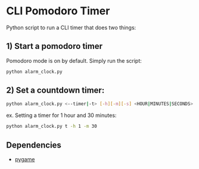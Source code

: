 # CLI Pomodoro Timer

Python script to run a CLI timer that does two things:

## 1) Start a pomodoro timer

Pomodoro mode is on by default. Simply run the script:
```bash
python alarm_clock.py
```


## 2) Set a countdown timer:
```bash
python alarm_clock.py <--timer|-t> [-h][-m][-s] <HOUR|MINUTES|SECONDS>
```
ex. Setting a timer for 1 hour and 30 minutes:
```bash
python alarm_clock.py t -h 1 -m 30
```

## Dependencies
* [pygame](https://pygame.org/wiki/GettingStarted)
